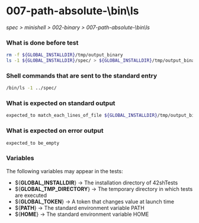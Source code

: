 # 007-path-absolute-\bin\ls

*spec > minishell > 002-binary > 007-path-absolute-\bin\ls*

### What is done before test

```bash
rm -f ${GLOBAL_INSTALLDIR}/tmp/output_binary
ls -1 ${GLOBAL_INSTALLDIR}/spec/ > ${GLOBAL_INSTALLDIR}/tmp/output_binary
```

### Shell commands that are sent to the standard entry

```bash
/bin/ls -1 ../spec/

```

### What is expected on standard output

```bash
expected_to match_each_lines_of_file ${GLOBAL_INSTALLDIR}/tmp/output_binary
```

### What is expected on error output

```bash
expected_to be_empty
```

### Variables

The following variables may appear in the tests:

* ${**GLOBAL_INSTALLDIR**} -> The installation directory of 42shTests
* ${**GLOBAL_TMP_DIRECTORY**} -> The temporary directory in which tests are executed
* ${**GLOBAL_TOKEN**} -> A token that changes value at launch time
* ${**PATH**} -> The standard environment variable PATH
* ${**HOME**} -> The standard environment variable HOME
